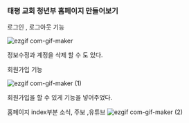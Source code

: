 ### 태평 교회 청년부 홈페이지 만들어보기

로그인 , 로그아웃 기능

![ezgif com-gif-maker](https://user-images.githubusercontent.com/105026909/197400058-9e260ff8-0e1b-4c4a-a567-454081d2ce4e.gif)

정보수정과 계정을 삭제 할 수 도 있다. 

회원가입 기능 

![ezgif com-gif-maker (1)](https://user-images.githubusercontent.com/105026909/197400166-a1b548ea-f64b-42ed-8348-11ecc9ae3f33.gif)

회원가입을 할 수 있게 기능을 넣어주었다. 

홈페이지 index부분 소식, 주보 ,유튜브
![ezgif com-gif-maker (2)](https://user-images.githubusercontent.com/105026909/197400349-9c034f67-5289-4a64-b4cd-8df27f614afe.gif)
